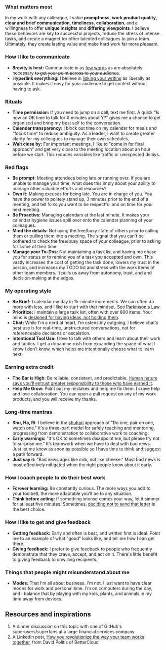 ### What matters most

In my work with any colleague, I value **promptness**, **work product quality**, **clear and brief communication**, **timeliness**, **collaboration**, and a willingness to offer **unique insights** and **differing viewpoints**. I believe these behaviors are key to successful projects, reduce the stress of intense tasks, and create a magnet for other talented colleagues to join a team. Ultimately, they create lasting value and make hard work far more pleasant.

### How I like to communicate

* **Brevity is best:** Communicate in as [few words](https://web.archive.org/web/20250630113119/https://growthmodels.co/why-brevity-is-important/) as ~~are absolutely~~ necessary ~~to get your point across to your audience~~.
* **Hyperlink everything:** I believe in [linking your writing](https://ben.balter.com/2014/11/06/rules-of-communicating-at-github/) as liberally as possible. It makes it easy for your audience to get context without having to ask.

### Rituals

* **Time permission:** If you need to jump on a call, text me first. A quick "Is now an OK time to talk for X minutes about Y?" gives me a chance to get organized and bring my best self to the conversation.
* **Calendar transparency:** I block out time on my calendar for meals and "focus time" to reduce ambiguity. As a leader, I want to create greater clarity for my colleagues to manage their own schedules.
* **Wait close by:** For important meetings, I like to "come in for final approach" and get very close to the meeting location about an hour before we start. This reduces variables like traffic or unexpected delays.

### Red flags

* **Be prompt:** Meeting attendees being late or running over. If you are unable to manage your time, what does this imply about your ability to manage other valuable efforts and resources?
* **Own it:** Making excuses for being late. You are in charge of you. You have the power to politely stand up, 3 minutes prior to the end of a meeting, and tell folks you want to be respectful and on time for your next meeting.
* **Be Proactive:** Managing calendars at the last minute. It makes your calendar hygiene issues spill over onto the calendar planning of your colleagues.
* **Mind the details:** Not using the free/busy state of others prior to calling them or pulling them into a meeting. The signal that you can't be bothered to check the free/busy space of your colleague, prior to asking for some of their time.
* **Manage your To-Dos:** Not maintaining a task list and having me chase you for status or to remind you of a task you accepted and own. This vastly increases the cost of getting the task done, lowers my trust in the person, and increases my TODO list and stress with the work items of other team members. It pulls us away from autonomy, trust, and and decision-making at the edges.

### My operating style

* **Be Brief:** I calendar my day in 15-minute increments. We can often do more with less, and I like to start with that mindset. See [Parkinson's Law](https://en.wikipedia.org/wiki/Parkinson%27s_law).
* **Prioritize:** I maintain a large task list, often with over 800 items. Your mind is [designed for having ideas, not holding them](https://www.youtube.com/watch?v=nCHd24Gi-G4).
* **Chat:** While I'm a nerd at heart, I'm ostensibly outgoing. I believe chat's best use is for real-time, unstructured conversations, not for referenceable decisions or escalation.
* **Intentional Tool Use:** I love to talk with others and learn about their work and tactics. I get a dopamine rush from expanding the space of what I know I don't know, which helps me intentionally choose what to learn next.

### Earning extra credit

* **The Bar is High:** Be reliable, consistent, and predictable. [Human nature says you'll entrust greater responsibility to those who have earned it](https://web.archive.org/web/20221225051642/https://www.clearerthinking.org/post/2017/08/14/This-adorable-game-explains-the-math-behind-interpersonal-trust).
* **Help Me Grow:** Point out my mistakes and help me fix them. I crave help and love collaboration. You can open a pull request on any of my work products, and you will receive my thanks.

### Long-time mantras

* **Shu, Ha, Ri:** I believe in the [shuhari](https://en.wikipedia.org/wiki/Shuhari) approach of "Do one, pair on one, watch one." It's a three-part model for safely teaching and mentoring, progressing from demonstration to collaborative work to coaching.
* **Early warnings:** "It's OK to sometimes disappoint me, but please try not to surprise me." It’s teamwork when we have to deal with bad news. Just let me know as soon as possible so I have time to think and suggest a path forward.
* **Just say it:** "Bad news ages like milk, not like cheese." Most bad news is most effectively mitigated when the right people know about it early.

### How I coach people to do their best work

* **Forever learning:** Be constantly curious. The more ways you add to your toolbelt, the more adaptable you'll be to any situation.
* **Think before acting:** If something intense comes your way, let it simmer for at least five minutes. Sometimes, [deciding not to send that letter](https://www.nytimes.com/2014/03/23/opinion/sunday/the-lost-art-of-the-unsent-angry-letter.html) is the best choice.

### How I like to get and give feedback

* **Getting feedback:** Early and often is best, and written first is ideal. Point me to an example of what "good" looks like, and tell me how I can get there.
* **Giving feedback:** I prefer to give feedback to people who frequently demonstrate that they crave, accept, and act on it. There's little benefit to giving feedback to unwilling recipients.

### Things that people might misunderstand about me

* **Modes:** That I'm all about business. I'm not. I just want to have clear modes for work and personal time. I'm on computers during the day, and I balance that by playing with my kids, plants, and animals in my time away from devices.

## Resources and inspirations

1. A dinner discussion on this topic with one of GitHub's superusers/superfans at a large financial services company
1. A Linkedin post, [How you revolutionize the way your team works together](https://www.linkedin.com/pulse/how-you-revolutionize-way-your-team-works-together-all-david-politis/), from David Politis of BetterCloud
